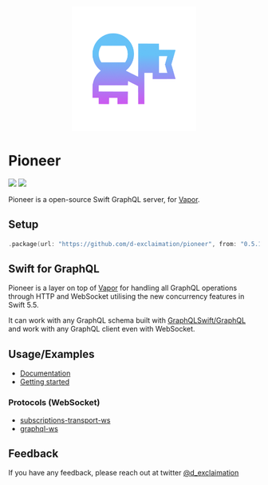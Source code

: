 <p align="center">
    <img src="./logo.png" width="250" />
</p>

<p align="center"> 
    <h1>Pioneer</h1>
</p>

[![](https://img.shields.io/endpoint?url=https%3A%2F%2Fswiftpackageindex.com%2Fapi%2Fpackages%2Fd-exclaimation%2Fpioneer%2Fbadge%3Ftype%3Dswift-versions&style=flat-square)](https://swiftpackageindex.com/d-exclaimation/pioneer)
[![](https://img.shields.io/endpoint?url=https%3A%2F%2Fswiftpackageindex.com%2Fapi%2Fpackages%2Fd-exclaimation%2Fpioneer%2Fbadge%3Ftype%3Dplatforms&style=flat-square)](https://swiftpackageindex.com/d-exclaimation/pioneer)

Pioneer is a open-source Swift GraphQL server, for [Vapor](https://github.com/vapor/vapor). 

## Setup

```swift
.package(url: "https://github.com/d-exclaimation/pioneer", from: "0.5.1")
```

## Swift for GraphQL

Pioneer is a layer on top of [Vapor](https://github.com/vapor/vapor) for handling all GraphQL operations through HTTP and WebSocket utilising the new concurrency features in Swift 5.5.

It can work with any GraphQL schema built with [GraphQLSwift/GraphQL](https://github.com/GraphQLSwift/GraphQL) and work with any GraphQL client even with WebSocket.

## Usage/Examples

- [Documentation](https://pioneer-graphql.netlify.app)
- [Getting started](https://pioneer-graphql.netlify.app/guides/getting-started/setup/)

### Protocols (WebSocket)

- [subscriptions-transport-ws](https://github.com/apollographql/subscriptions-transport-ws/blob/master/PROTOCOL.md)
- [graphql-ws](https://github.com/enisdenjo/graphql-ws/blob/master/PROTOCOL.md)

## Feedback

If you have any feedback, please reach out at twitter [@d_exclaimation](https://www.twitter.com/d_exclaimation)
